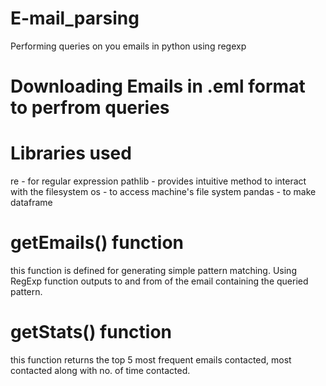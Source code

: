# E-mail_parsing
Performing queries on you emails in python using regexp 

# Downloading Emails in .eml format to perfrom queries
  
# Libraries used

re -  for regular expression
pathlib -  provides intuitive method to interact with the filesystem
os -  to access machine's file system
pandas -  to make dataframe

# getEmails() function

this function is defined for generating simple pattern matching. Using RegExp function outputs to and from of the email containing the queried pattern.

# getStats() function

this function returns the top 5 most frequent emails contacted, most contacted along with no. of time contacted.
